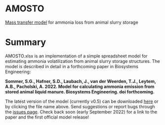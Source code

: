 # AMOSTO
[Mass transfer model](https://github.com/sashahafner/AMOSTO/raw/main/AMOSTO.xlsx) for ammonia loss from animal slurry storage

# Summary
AMOSTO.xlsx is an implementation of a simple spreadsheet model for estimating ammonia volatilization from animal slurry storage structures.
The model is described in detail in a forthcoming paper in Biosystems Engineering:

**Sommer, S.G., Hafner, S.D., Laubach, J., van der Weerden, T.J., Leytem, A.B., Pacholski, A. 2022. Model for calculating ammonia emission from stored animal liquid manure. Biosystems Engineering. doi forthcoming.**

The latest version of the model (currently v0.5) can be downloaded [here](https://github.com/sashahafner/AMOSTO/raw/main/AMOSTO.xlsx) or by clicking the file name above.
Send suggestions or report bugs through the [issues page](https://github.com/sashahafner/AMOSTO/issues).
Check back soon (early September 2022) for a link to the paper and the first official model release!
